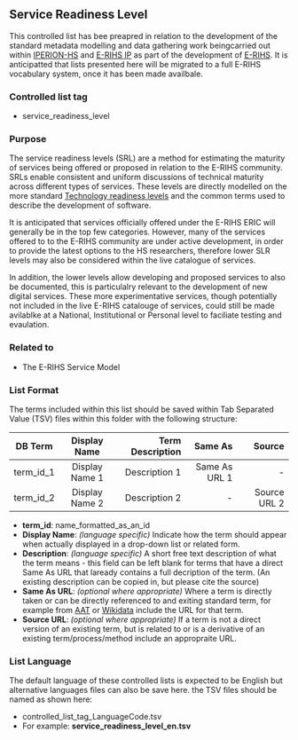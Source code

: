 ## Service Readiness Level

This controlled list has bee preapred in relation to the development of the standard metadata modelling and data gathering work beingcarried out within [IPERION-HS](https://cordis.europa.eu/project/id/871034) and [E-RIHS IP](https://cordis.europa.eu/project/id/101079148) as part of the development of [E-RIHS](https://www.e-rihs.eu/). It is anticipatted that lists presented here will be migrated to a full E-RIHS vocabulary system, once it has been made availbale.

### Controlled list tag
* service_readiness_level

### Purpose
The service readiness levels (SRL) are a method for estimating the maturity of services being offered or proposed in relation to the E-RIHS community. SRLs enable consistent and uniform discussions of technical maturity across different types of services. These levels are directly modelled on the more standard [Technology readiness levels](https://en.wikipedia.org/wiki/Technology_readiness_level) and the common terms used to describe the development of software.

It is anticipated that services officially offered under the E-RIHS ERIC will generally be in the top few categories. However, many of the services offered to to the E-RIHS community are under active development, in order to provide the latest options to the HS researchers, therefore lower SLR levels may also be considered within the live catalogue of services.

In addition, the lower levels allow developing and proposed services to also be documented, this is particulalry relevant to the development of new digital services. These more experimentative services, though potentially not included in the live E-RIHS catalouge of services, could still be made avilablke at a National, Institutional or Personal level to faciliate testing and evaulation.

### Related to
* The E-RIHS Service Model

### List Format

The terms included within this list should be saved within Tab Separated Value (TSV) files within this folder with the following structure:

|DB Term |Display Name | Term Description | Same As | Source |
| ------------- |:-------------:| -----:| -----:| -----:|
| term_id_1 | Display Name 1 | Description 1 | Same As URL 1 | - |
| term_id_2 | Display Name 2 | Description 2 | - | Source URL 2 |

* **term_id**: name_formatted_as_an_id 
* **Display Name**: _(language specific)_ Indicate how the term should appear when actually displayed in a drop-down list or related form.
* **Description**: _(language specific)_ A short free text description of what the term means - this field can be left blank for terms that have a direct Same As URL that laready contains a full decription of the term. (An existing description can be copied in, but please cite the source)
* **Same As URL**: _(optional where appropriate)_ Where a term is directly taken or can be directly referenced to and exiting standard term, for example from [AAT](https://www.getty.edu/research/tools/vocabularies/aat/) or [Wikidata](https://www.wikidata.org/) include the URL for that term. 
* **Source URL**: _(optional where appropriate)_ If a term is not a direct version of an existing term, but is related to or is a derivative of an existing term/process/method include an appropraite URL.

### List Language

The default language of these controlled lists is expected to be English but alternative languages files can also be save here. the TSV files should be named as shown here:
* controlled_list_tag_LanguageCode.tsv
* For example: **service_readiness_level_en.tsv**
